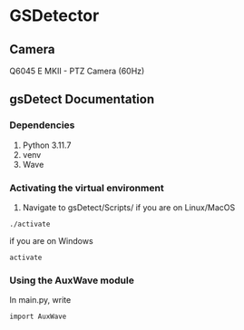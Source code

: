 # GSDetector

## Camera
Q6045 E MKII - PTZ Camera (60Hz)


## gsDetect Documentation

### Dependencies
1. Python 3.11.7
2. venv
3. Wave

### Activating the virtual environment
1. Navigate to gsDetect/Scripts/
if you are on Linux/MacOS
```
./activate
```
if you are on Windows
```
activate
```
### Using the AuxWave module
In main.py, write
```
import AuxWave
```
